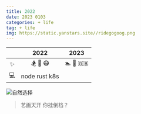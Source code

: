```yaml
---
title: 2022
date: 2023 0103
categories: + life
tag: + life
img: https://static.yanstars.site//ridegogoog.png
---
```


|    |     2022      |   2023   |
| :-: | :-----------: | :------: |
| ✨  |   🏂 🚴 😷    | 🏊 📖 🇬🇧 |
| 💻  | node rust k8s |          |

![自然选择](https://static.yanstars.site//ridegogoog.png)

> 艺画天开 你挂倒档？

